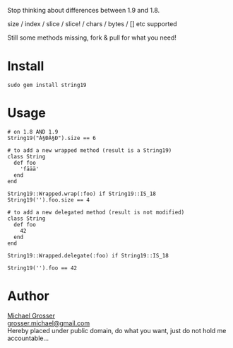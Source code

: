 Stop thinking about differences between 1.9 and 1.8.

size / index / slice / slice! / chars / bytes / [] etc supported

Still some methods missing, fork & pull for what you need!


Install
=======
    sudo gem install string19

Usage
=====
    # on 1.8 AND 1.9
    String19("Á§ÐÁ§Ð").size == 6

    # to add a new wrapped method (result is a String19)
    class String
      def foo
        'fäää'
      end
    end

    String19::Wrapped.wrap(:foo) if String19::IS_18
    String19('').foo.size == 4

    # to add a new delegated method (result is not modified)
    class String
      def foo
        42
      end
    end

    String19::Wrapped.delegate(:foo) if String19::IS_18

    String19('').foo == 42

Author
======
[Michael Grosser](http://grosser.it)  
grosser.michael@gmail.com  
Hereby placed under public domain, do what you want, just do not hold me accountable...
